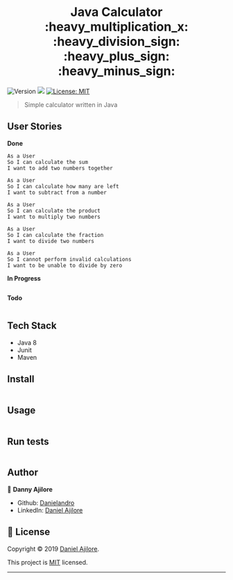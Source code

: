 <h1 align="center">Java Calculator :heavy_multiplication_x: :heavy_division_sign: :heavy_plus_sign:	:heavy_minus_sign:</h1>
<p>
  <img alt="Version" src="https://img.shields.io/badge/version-1.0-blue.svg?cacheSeconds=2592000" />

  <img src="https://img.shields.io/badge/java8-blue.svg" />

  <a href="https://github.com/Danielandro/java-calculator/graphs/commit-activity" target="_blank">
  </a>

  <a href="https://github.com/Danielandro/java-calculator/blob/master/LICENSE" target="_blank">
    <img alt="License: MIT" src="https://img.shields.io/github/license/Danielandro/java-calculator" />
  </a>
</p>

> Simple calculator written in Java

## User Stories

**Done**

```
As a User
So I can calculate the sum
I want to add two numbers together

As a User
So I can calculate how many are left
I want to subtract from a number

As a User
So I can calculate the product
I want to multiply two numbers

As a User
So I can calculate the fraction
I want to divide two numbers

As a User
So I cannot perform invalid calculations
I want to be unable to divide by zero
```

**In Progress**

```

```

**Todo**

```

```

## Tech Stack

- Java 8
- Junit
- Maven

## Install

```sh

```

## Usage

```sh

```

## Run tests

```sh

```

## Author

👤 **Danny Ajilore**

- Github: [Danielandro](https://github.com/Danielandro)
- LinkedIn: [Daniel Ajilore](https://www.linkedin.com/in/daniel-ajilore-78029b16/)

## 📝 License

Copyright © 2019 [Daniel Ajilore](https://github.com/Danielandro).<br />

This project is [MIT](https://github.com/Danielandro/java-calculator/blob/master/LICENSE) licensed.

---
